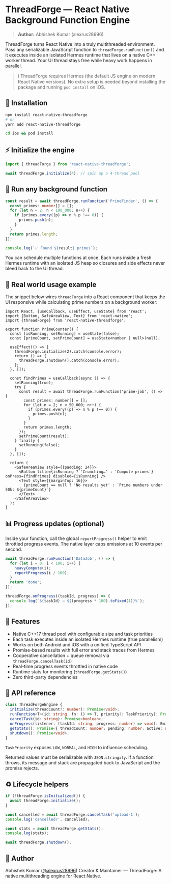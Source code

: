 # ThreadForge — React Native Background Function Engine

> **Author:** Abhishek Kumar (alexrus28996)

ThreadForge turns React Native into a truly multithreaded environment. Pass any serializable JavaScript
function to `threadForge.runFunction()` and it executes inside an isolated Hermes runtime that lives on a
native C++ worker thread. Your UI thread stays free while heavy work happens in parallel.

> ℹ️ ThreadForge requires Hermes (the default JS engine on modern React Native versions). No extra setup is
> needed beyond installing the package and running `pod install` on iOS.

## 🧩 Installation

```sh
npm install react-native-threadforge
# or
yarn add react-native-threadforge

cd ios && pod install
```

## ⚡ Initialize the engine

```ts
import { threadForge } from 'react-native-threadforge';

await threadForge.initialize(4); // spin up a 4-thread pool
```

## 🧮 Run any background function

```ts
const result = await threadForge.runFunction('PrimeFinder', () => {
  const primes: number[] = [];
  for (let n = 2; n < 100_000; n++) {
    if (primes.every((p) => n % p !== 0)) {
      primes.push(n);
    }
  }
  return primes.length;
});

console.log(`✅ Found ${result} primes`);
```

You can schedule multiple functions at once. Each runs inside a fresh Hermes runtime with an isolated
JS heap so closures and side effects never bleed back to the UI thread.

## 📱 Real world usage example

The snippet below wires `threadForge` into a React component that keeps the UI responsive while calculating
prime numbers on a background worker:

```tsx
import React, {useCallback, useEffect, useState} from 'react';
import {Button, SafeAreaView, Text} from 'react-native';
import {threadForge} from 'react-native-threadforge';

export function PrimeCounter() {
  const [isRunning, setRunning] = useState(false);
  const [primeCount, setPrimeCount] = useState<number | null>(null);

  useEffect(() => {
    threadForge.initialize(2).catch(console.error);
    return () => {
      threadForge.shutdown().catch(console.error);
    };
  }, []);

  const findPrimes = useCallback(async () => {
    setRunning(true);
    try {
      const result = await threadForge.runFunction('prime-job', () => {
        const primes: number[] = [];
        for (let n = 2; n < 50_000; n++) {
          if (primes.every((p) => n % p !== 0)) {
            primes.push(n);
          }
        }
        return primes.length;
      });
      setPrimeCount(result);
    } finally {
      setRunning(false);
    }
  }, []);

  return (
    <SafeAreaView style={{padding: 24}}>
      <Button title={isRunning ? 'Crunching…' : 'Compute primes'} onPress={findPrimes} disabled={isRunning} />
      <Text style={{marginTop: 16}}>
        {primeCount == null ? 'No results yet' : `Prime numbers under 50k: ${primeCount}`}
      </Text>
    </SafeAreaView>
  );
}
```

## 📊 Progress updates (optional)

Inside your function, call the global `reportProgress()` helper to emit throttled progress events. The
native layer caps emissions at 10 events per second.

```ts
await threadForge.runFunction('DataJob', () => {
  for (let i = 0; i < 100; i++) {
    heavyCompute(i);
    reportProgress(i / 100);
  }
  return 'done';
});

threadForge.onProgress((taskId, progress) => {
  console.log(`${taskId} → ${(progress * 100).toFixed(1)}%`);
});
```

## 🚀 Features

- Native C++17 thread pool with configurable size and task priorities
- Each task executes inside an isolated Hermes runtime (true parallelism)
- Works on both Android and iOS with a unified TypeScript API
- Promise-based results with full error and stack traces from Hermes
- Cooperative cancellation + queue removal via `threadForge.cancelTask(id)`
- Real-time progress events throttled in native code
- Runtime stats for monitoring (`threadForge.getStats()`)
- Zero third-party dependencies

## 🧠 API reference

```ts
class ThreadForgeEngine {
  initialize(threadCount?: number): Promise<void>;
  runFunction<T>(id: string, fn: () => T, priority?: TaskPriority): Promise<T>;
  cancelTask(id: string): Promise<boolean>;
  onProgress(listener: (taskId: string, progress: number) => void): EmitterSubscription;
  getStats(): Promise<{ threadCount: number; pending: number; active: number }>;
  shutdown(): Promise<void>;
}
```

`TaskPriority` exposes `LOW`, `NORMAL`, and `HIGH` to influence scheduling.

Returned values must be serializable with `JSON.stringify`. If a function throws, its message and stack
are propagated back to JavaScript and the promise rejects.

## ♻️ Lifecycle helpers

```ts
if (!threadForge.isInitialized()) {
  await threadForge.initialize();
}

const cancelled = await threadForge.cancelTask('upload-1');
console.log('cancelled?', cancelled);

const stats = await threadForge.getStats();
console.log(stats);

await threadForge.shutdown();
```

## 👤 Author

Abhishek Kumar ([@alexrus28996](https://github.com/alexrus28996))
Creator & Maintainer — ThreadForge: A native multithreading engine for React Native.
